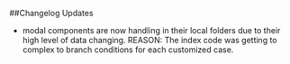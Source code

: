 ##Changelog Updates
- modal components are now handling in their local folders due to their high level of data changing. REASON: The index code was getting to complex to branch conditions for each customized case.